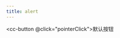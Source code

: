 ```yaml
---
title: alert
---
```



<cc-button @click="pointerClick">默认按钮</cc-button>

<script>
export default {
  methods:{
      pointerClick(){
          this.$alert("提示的文案")
      },
  },
};
</script>


